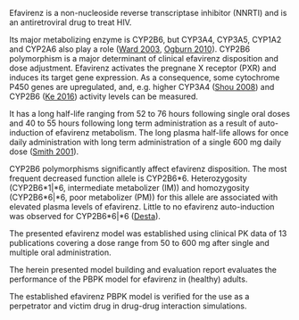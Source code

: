 Efavirenz is a non-nucleoside reverse transcriptase inhibitor (NNRTI) and is an antiretroviral drug to treat HIV.

Its major metabolizing enzyme is CYP2B6, but CYP3A4, CYP3A5, CYP1A2 and CYP2A6 also play a role ([Ward 2003](#5-References), [Ogburn 2010](#5-References)). CYP2B6 polymorphism is a major determinant of clinical efavirenz disposition and dose adjustment. Efavirenz activates the pregnane X receptor (PXR) and induces its target gene expression. As a consequence, some cytochrome P450 genes are upregulated, and, e.g. higher CYP3A4  ([Shou 2008](#5-References)) and CYP2B6 ([Ke 2016](#5-References)) activity levels can be measured.

It has a long half-life ranging from 52 to 76 hours following single oral doses and 40 to 55 hours following long term administration as a result of auto-induction of efavirenz metabolism. The long plasma half-life allows for once daily administration with long term administration of a single 600 mg daily dose ([Smith 2001](#5-References)). 

CYP2B6 polymorphisms significantly affect efavirenz disposition. The most frequent decreased function allele is CYP2B6\*6. Heterozygosity (CYP2B6\*1|\*6, intermediate metabolizer (IM)) and homozygosity (CYP2B6\*6|\*6, poor metabolizer (PM)) for this allele are associated with elevated plasma levels of efavirenz. Little to no efavirenz auto-induction was observed for CYP2B6\*6|\*6 ([Desta](#5-References)).

The presented efavirenz model was established using clinical PK data of 13 publications covering a dose range from 50 to 600 mg after single and multiple oral administration.  

The herein presented model building and evaluation report evaluates the performance of the PBPK model for efavirenz in (healthy) adults. 

The established efavirenz PBPK model is verified for the use as a perpetrator and victim drug in drug-drug interaction simulations.

